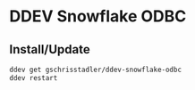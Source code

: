 # DDEV Snowflake ODBC

## Install/Update

```bash
ddev get gschrisstadler/ddev-snowflake-odbc
ddev restart
```
